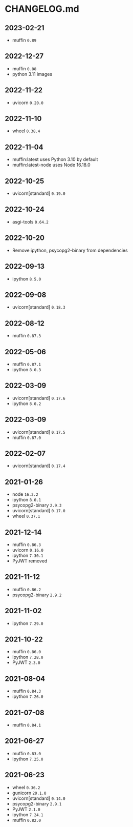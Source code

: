# CHANGELOG.md

## 2023-02-21
- muffin `0.89`

## 2022-12-27
- muffin `0.88`
- python 3.11 images

## 2022-11-22
- uvicorn `0.20.0`

## 2022-11-10
- wheel `0.38.4`

## 2022-11-04
- muffin:latest uses Python 3.10 by default
- muffin:latest-node uses Node 16.18.0

## 2022-10-25
- uvicorn[standard] `0.19.0`

## 2022-10-24
- asgi-tools `0.64.2`

## 2022-10-20
- Remove ipython, psycopg2-binary from dependencies

## 2022-09-13
- ipython `8.5.0`

## 2022-09-08
- uvicorn[standard] `0.18.3`

## 2022-08-12
- muffin `0.87.3`

## 2022-05-06
- muffin `0.87.1`
- ipython `8.0.3`

## 2022-03-09
- uvicorn[standard] `0.17.6`
- ipython `8.0.2`

## 2022-03-09
- uvicorn[standard] `0.17.5`
- muffin `0.87.0`

## 2022-02-07
- uvicorn[standard] `0.17.4`

## 2021-01-26
- node `16.3.2`
- ipython `8.0.1`
- psycopg2-binary `2.9.3`
- uvicorn[standard] `0.17.0`
- wheel `0.37.1`

## 2021-12-14

- muffin `0.86.3`
- uvicorn `0.16.0`
- ipython `7.30.1`
- PyJWT removed

## 2021-11-12

- muffin `0.86.2`
- psycopg2-binary `2.9.2`

## 2021-11-02

- ipython `7.29.0`

## 2021-10-22

- muffin `0.86.0`
- ipython `7.28.0`
- PyJWT `2.3.0`

## 2021-08-04

- muffin `0.84.3`
- ipython `7.26.0`

## 2021-07-08

- muffin `0.84.1`

## 2021-06-27

- muffin `0.83.0`
- ipython `7.25.0`

## 2021-06-23

- wheel `0.36.2`
- gunicorn `20.1.0`
- uvicorn[standard] `0.14.0`
- psycopg2-binary `2.9.1`
- PyJWT `2.1.0`
- ipython `7.24.1`
- muffin `0.82.0`
